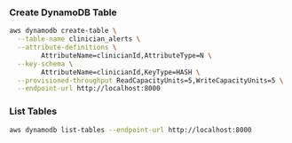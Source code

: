 ### Create DynamoDB Table

```bash
aws dynamodb create-table \
  --table-name clinician_alerts \
  --attribute-definitions \
        AttributeName=clinicianId,AttributeType=N \
  --key-schema \
        AttributeName=clinicianId,KeyType=HASH \
  --provisioned-throughput ReadCapacityUnits=5,WriteCapacityUnits=5 \
  --endpoint-url http://localhost:8000
```

### List Tables

```bash
aws dynamodb list-tables --endpoint-url http://localhost:8000
```